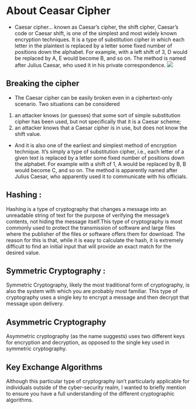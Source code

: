# About Ceasar Cipher

- Caesar cipher...
  known as Caesar’s cipher, the shift cipher, Caesar’s code or Caesar shift, is one of the simplest and most widely known encryption techniques. It is a type of substitution cipher in which each letter in the plaintext is replaced by a letter some fixed number of positions down the alphabet. For example, with a left shift of 3, D would be replaced by A, E would become B, and so on. The method is named after Julius Caesar, who used it in his private correspondence.
  ![](https://higherlogicdownload.s3.amazonaws.com/IMWUC/UploadedImages/92757287-d116-4157-b004-c2a0aba1b048/Caesar_cipher.png)

## Breaking the cipher

- The Caesar cipher can be easily broken even in a ciphertext-only scenario. Two situations can be considered

1. an attacker knows (or guesses) that some sort of simple substitution cipher has been used, but not specifically that it is a Caesar scheme;
2. an attacker knows that a Caesar cipher is in use, but does not know the shift value.

- And it is also one of the earliest and simplest method of encryption technique. It’s simply a type of substitution cipher, i.e., each letter of a given text is replaced by a letter some fixed number of positions down the alphabet. For example with a shift of 1, A would be replaced by B, B would become C, and so on. The method is apparently named after Julius Caesar, who apparently used it to communicate with his officials.

## Hashing :

Hashing is a type of cryptography that changes a message into an unreadable string of text for the purpose of verifying the message’s contents, not hiding the message itself.This type of cryptography is most commonly used to protect the transmission of software and large files where the publisher of the files or software offers them for download. The reason for this is that, while it is easy to calculate the hash, it is extremely difficult to find an initial input that will provide an exact match for the desired value.

## Symmetric Cryptography :

Symmetric Cryptography, likely the most traditional form of cryptography, is also the system with which you are probably most familiar. This type of cryptography uses a single key to encrypt a message and then decrypt that message upon delivery.

## Asymmetric Cryptography

Asymmetric cryptography (as the name suggests) uses two different keys for encryption and decryption, as opposed to the single key used in symmetric cryptography.

## Key Exchange Algorithms

Although this particular type of cryptography isn’t particularly applicable for individuals outside of the cyber-security realm, I wanted to briefly mention to ensure you have a full understanding of the different cryptographic algorithms.